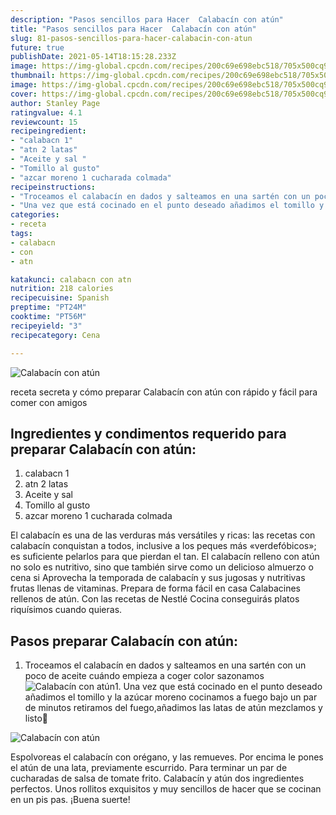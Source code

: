 ```yaml
---
description: "Pasos sencillos para Hacer  Calabacín con atún"
title: "Pasos sencillos para Hacer  Calabacín con atún"
slug: 81-pasos-sencillos-para-hacer-calabacin-con-atun
future: true
publishDate: 2021-05-14T18:15:28.233Z
image: https://img-global.cpcdn.com/recipes/200c69e698ebc518/705x500cq90/calabacin-con-atun-foto-principal.jpg
thumbnail: https://img-global.cpcdn.com/recipes/200c69e698ebc518/705x500cq90/calabacin-con-atun-foto-principal.jpg
image: https://img-global.cpcdn.com/recipes/200c69e698ebc518/705x500cq90/calabacin-con-atun-foto-principal.jpg
cover: https://img-global.cpcdn.com/recipes/200c69e698ebc518/705x500cq90/calabacin-con-atun-foto-principal.jpg
author: Stanley Page
ratingvalue: 4.1
reviewcount: 15
recipeingredient:
- "calabacn 1"
- "atn 2 latas"
- "Aceite y sal "
- "Tomillo al gusto"
- "azcar moreno 1 cucharada colmada"
recipeinstructions:
- "Troceamos el calabacín en dados y salteamos en una sartén con un poco de aceite cuándo empieza a coger color sazonamos"
- "Una vez que está cocinado en el punto deseado añadimos el tomillo y la azúcar moreno cocinamos a fuego bajo un par de minutos retiramos del fuego,añadimos las latas de atún mezclamos y listo🤤"
categories:
- receta
tags:
- calabacn
- con
- atn

katakunci: calabacn con atn 
nutrition: 218 calories
recipecuisine: Spanish
preptime: "PT24M"
cooktime: "PT56M"
recipeyield: "3"
recipecategory: Cena

---
```



![Calabacín con atún](https://img-global.cpcdn.com/recipes/200c69e698ebc518/705x500cq90/calabacin-con-atun-foto-principal.jpg)

receta secreta y cómo preparar Calabacín con atún con rápido y fácil para comer con amigos

<!--inarticleads1-->

## Ingredientes y condimentos requerido para preparar Calabacín con atún:

1. calabacn 1
1. atn 2 latas
1. Aceite y sal 
1. Tomillo al gusto
1. azcar moreno 1 cucharada colmada

El calabacín es una de las verduras más versátiles y ricas: las recetas con calabacín conquistan a todos, inclusive a los peques más «verdefóbicos»; es suficiente pelarlos para que pierdan el tan. El calabacín relleno con atún no solo es nutritivo, sino que también sirve como un delicioso almuerzo o cena si Aprovecha la temporada de calabacín y sus jugosas y nutritivas frutas llenas de vitaminas. Prepara de forma fácil en casa Calabacines rellenos de atún. Con las recetas de Nestlé Cocina conseguirás platos riquísimos cuando quieras. 

<!--inarticleads2-->

## Pasos preparar Calabacín con atún:

1. Troceamos el calabacín en dados y salteamos en una sartén con un poco de aceite cuándo empieza a coger color sazonamos
<img src="https://img-global.cpcdn.com/steps/bb7c0aa5d41d8c65/160x128cq70/foto-del-paso-1-de-la-receta-calabacin-con-atun.jpg" alt="Calabacín con atún">1. Una vez que está cocinado en el punto deseado añadimos el tomillo y la azúcar moreno cocinamos a fuego bajo un par de minutos retiramos del fuego,añadimos las latas de atún mezclamos y listo🤤
<img src="https://img-global.cpcdn.com/steps/2e0cb1f865a38db8/160x128cq70/foto-del-paso-2-de-la-receta-calabacin-con-atun.jpg" alt="Calabacín con atún">

Espolvoreas el calabacín con orégano, y las remueves. Por encima le pones el atún de una lata, previamente escurrido. Para terminar un par de cucharadas de salsa de tomate frito. Calabacín y atún dos ingredientes perfectos. Unos rollitos exquisitos y muy sencillos de hacer que se cocinan en un pis pas. 
¡Buena suerte!

